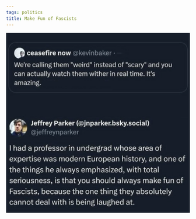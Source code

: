 ```yaml
---
tags: politics
title: Make Fun of Fascists
---
```


![fascists.png](https://raw.githubusercontent.com/muneer78/muneer78.github.io/master/images/fascists.png)

